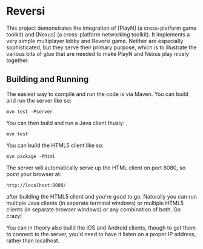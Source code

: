# Reversi

This project demonstrates the integration of [PlayN] (a cross-platform game toolkit) and [Nexus] (a
cross-platform networking toolkit). It implements a very simple multiplayer lobby and Reversi game.
Neither are especially sophisticated, but they serve their primary purpose, which is to illustrate
the various bits of glue that are needed to make PlayN and Nexus play nicely together.

## Building and Running

The easiest way to compile and run the code is via Maven. You can build and run the server like so:

    mvn test -Pserver

You can then build and run a Java client thusly:

    mvn test

You can build the HTML5 client like so:

    mvn package -Phtml

The server will automatically serve up the HTML client on port 8080, so point your browser at:

    http://localhost:8080/

after building the HTML5 client and you're good to go. Naturally you can run multiple Java clients
(in separate terminal windows) or multiple HTML5 clients (in separate browser windows) or any
combination of both. Go crazy!

You can in theory also build the iOS and Android clients, though to get them to connect to the
server, you'd need to have it listen on a proper IP address, rather than localhost.
